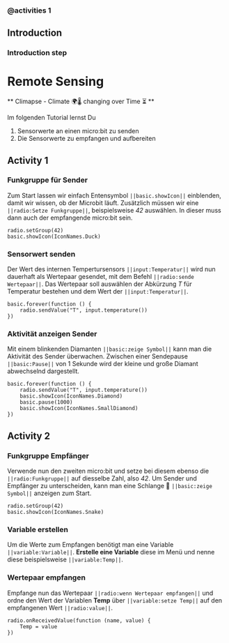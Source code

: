 ### @activities 1

## Introduction

### Introduction step

# Remote Sensing

** Climapse - Climate 🌍🌡️ changing over Time  ⏳️ **

Im folgenden Tutorial lernst Du
1. Sensorwerte an einen micro:bit zu senden
2. Die Sensorwerte zu empfangen und aufbereiten



## Activity 1

### Funkgruppe für Sender

Zum Start lassen wir einfach Entensymbol ``||basic.showIcon||`` 
einblenden, damit wir wissen,
ob der Microbit läuft. 
Zusätzlich müssen wir 
eine ``||radio:Setze Funkgruppe||``, beispielsweise *42* auswählen. 
In dieser muss dann auch der empfangende micro:bit sein.

```blocks
radio.setGroup(42)
basic.showIcon(IconNames.Duck)
```

### Sensorwert senden

Der Wert des internen Tempertursensors ``||input:Temperatur||`` wird nun dauerhaft 
als Wertepaar gesendet, mit dem Befehl ``||radio:sende Wertepaar||``. Das Wertepaar soll auswählen
der Abkürzung *T* für Temperatur bestehen und dem Wert der ``||input:Temperatur||``.

```blocks
basic.forever(function () {
    radio.sendValue("T", input.temperature())
})
```

### Aktivität anzeigen Sender

Mit einem blinkenden Diamanten ``||basic:zeige Symbol||`` kann man die Aktivität 
des Sender überwachen. Zwischen einer Sendepause ``||basic:Pause||`` von 1 Sekunde wird 
der kleine und große Diamant abwechselnd dargestellt.

```blocks
basic.forever(function () {
    radio.sendValue("T", input.temperature())
    basic.showIcon(IconNames.Diamond)
    basic.pause(1000)
    basic.showIcon(IconNames.SmallDiamond)
})
```

## Activity 2

### Funkgruppe Empfänger

Verwende nun den zweiten micro:bit und setze bei diesem ebenso die ``||radio:Funkgruppe||`` auf diesselbe Zahl, also *42*.
Um Sender und Empfänger zu unterscheiden, kann man eine Schlange 🐍 ``||basic:zeige Symbol||`` anzeigen zum Start.

```blocks
radio.setGroup(42)
basic.showIcon(IconNames.Snake)
```

### Variable erstellen

Um die Werte zum Empfangen benötigt man eine Variable ``||variable:Variable||``. **Erstelle eine Variable** diese
im Menü und nenne diese beispielsweise ``||variable:Temp||``.


### Wertepaar empfangen

Empfange nun das Wertepaar ``||radio:wenn Wertepaar empfangen||`` und ordne den Wert der Variablen **Temp** über ``||variable:setze Temp||``
auf den empfangenen Wert ``||radio:value||``.

```blocks
radio.onReceivedValue(function (name, value) {
    Temp = value
})
```

